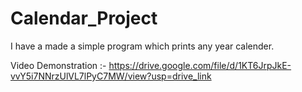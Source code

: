 # Calendar_Project


I have a made a simple program which prints any year calender.


Video Demonstration :- https://drive.google.com/file/d/1KT6JrpJkE-vvY5i7NNrzUlVL7lPyC7MW/view?usp=drive_link
